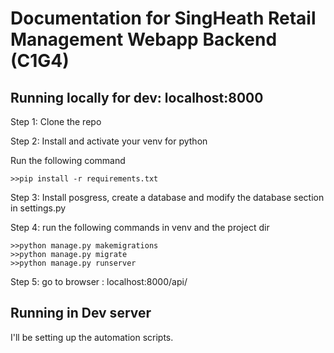 # Documentation for SingHeath Retail Management Webapp Backend (C1G4)

## Running locally for dev: localhost:8000

Step 1: Clone the repo

Step 2: Install and activate your venv for python

Run the following command

```
>>pip install -r requirements.txt
```

Step 3: Install posgress, create a database and modify the database section in settings.py

Step 4: run the following commands in venv and the project dir

```
>>python manage.py makemigrations
>>python manage.py migrate
>>python manage.py runserver
```

Step 5: go to browser : localhost:8000/api/

## Running in Dev server

I'll be setting up the automation scripts. 